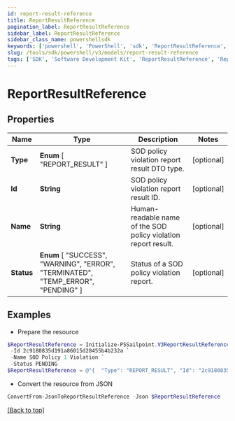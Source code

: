 ```yaml
---
id: report-result-reference
title: ReportResultReference
pagination_label: ReportResultReference
sidebar_label: ReportResultReference
sidebar_class_name: powershellsdk
keywords: ['powershell', 'PowerShell', 'sdk', 'ReportResultReference', 'ReportResultReference'] 
slug: /tools/sdk/powershell/v3/models/report-result-reference
tags: ['SDK', 'Software Development Kit', 'ReportResultReference', 'ReportResultReference']
---
```



# ReportResultReference

## Properties

Name | Type | Description | Notes
------------ | ------------- | ------------- | -------------
**Type** |  **Enum** [  "REPORT_RESULT" ] | SOD policy violation report result DTO type. | [optional] 
**Id** | **String** | SOD policy violation report result ID. | [optional] 
**Name** | **String** | Human-readable name of the SOD policy violation report result. | [optional] 
**Status** |  **Enum** [  "SUCCESS",    "WARNING",    "ERROR",    "TERMINATED",    "TEMP_ERROR",    "PENDING" ] | Status of a SOD policy violation report. | [optional] 

## Examples

- Prepare the resource
```powershell
$ReportResultReference = Initialize-PSSailpoint.V3ReportResultReference  -Type REPORT_RESULT `
 -Id 2c9180835d191a86015d28455b4b232a `
 -Name SOD Policy 1 Violation `
 -Status PENDING
$ReportResultReference = @"{  "Type": "REPORT_RESULT", "Id": "2c9180835d191a86015d28455b4b232a", "Name": "SOD Policy 1 Violation", "Status": "PENDING" }"@
```

- Convert the resource from JSON
```powershell
ConvertFrom-JsonToReportResultReference -Json $ReportResultReference
```


[[Back to top]](#) 

